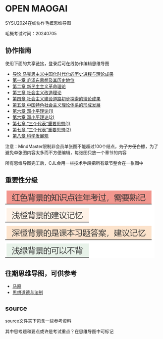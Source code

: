 # OPEN MAOGAI

SYSU2024在线协作毛概思维导图

毛概考试时间：20240705

## 协作指南

使用下面的共享链接，登录后可在线协作编辑思维导图

- [导论 马克思主义中国化时代化的历史进程与理论成果](https://mm.edrawsoft.cn/app/editor/3qP6mH8eN85TVHfpvvj0ayX54RvmyPNd?share=1&page=8589934692)
- [第一章 毛泽东思想及其历史地位](https://mm.edrawsoft.cn/app/editor/8FeBvRyj9uxxBErc8epDjPyHW6QHVNny?share=1&page=8589934692)
- [第二章 新民主主义革命理论](https://mm.edrawsoft.cn/app/editor/cgWqhrsZWzNFSUqEzfSsZHiGwruEnCB0?share=1&page=8889934692)
- [第三章 社会主义改造理论](https://mm.edrawsoft.cn/app/editor/GcsIMhGbtx1tykTsBeEmNCmRpC7rFmtv?share=1&page=8589934692)
- [第四章 社会主义建设道路初步探索的理论成果](https://mm.edrawsoft.cn/app/editor/1Iqvy1XYh0dNXzdk3MeFKA7lzkFKLki2?share=1&page=8589934692)
- [第五章 中国特色社会主义理论体系的形成发展](https://mm.edrawsoft.cn/app/editor/DvGphhJaP0PIvUiyUUJMaf0rvjYp9Awp?share=1&page=8589934692)
- [第六章 邓小平理论(1)](https://mm.edrawsoft.cn/app/editor/9bdzPjqbp35p7LZ6KZHbZ5mvtyRWS89g?share=1&page=8889934693)
- [第六章 邓小平理论(2)](https://mm.edrawsoft.cn/app/editor/uxtMGPvD99Cz8IjHvBSlMJ72bUPD67V0?share=1&page=8889934692)
- [第七章 “三个代表”重要思想(1)](https://mm.edrawsoft.cn/app/editor/42W3hb6HDXW1M92sWvMwITEZ1VKZ93n3?share=1&page=8889934693)
- [第七章 “三个代表”重要思想(2)](https://mm.edrawsoft.cn/app/editor/DsGFTuPgzQVAZ5LblXjZWgTT5AVSqf1L?share=1&page=8889934693)
- [第八章 科学发展观](https://mm.edrawsoft.cn/app/editor/fc5qITYnTltljweq9YV1AFqIjS84gWf8?share=1&page=8589934692)

注意：MindMaster限制非会员单张图不能超过100个结点，~~为了方便白嫖~~，为了避免单张图内容太多而不方便编辑，每张图只放一个章节的内容

所有思维导图完工后，CJL会用一些技术手段把所有章节整合在一张图中

## 重要性分级

![color](/img/color.png)

## 往期思维导图，可供参考

- [马原](https://mm.edrawsoft.cn/app/editor/iQcb8AIuqu2aienT6KLdMSTx6r37wTpb?share=1&page=8889934692)
- [思想道德与法制](https://mm.edrawsoft.cn/app/editor/m4wbQq3qF7iCjIHiz8fQQ0zPeb8Wy18E?share=1&page=8889934692)

## source

source文件夹下包含一些参考资料

其中思考题和要点或许是考试重点？在思维导图中可标记